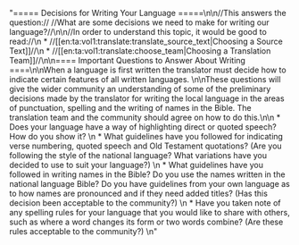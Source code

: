 "===== Decisions for Writing Your Language =====\n\n//This answers the question:// //What are some decisions we need to make for writing our language?//\n\n//In order to understand this topic, it would be good to read://\n  * //[[en:ta:vol1:translate:translate_source_text|Choosing a Source Text]]//\n  * //[[en:ta:vol1:translate:choose_team|Choosing a Translation Team]]//\n\n==== Important Questions to Answer About Writing ====\n\nWhen a language is first written the translator must decide how to indicate certain features of all written languages. \n\nThese questions will give the wider community an understanding of some of the preliminary decisions made by the translator for writing the local language in the areas of punctuation, spelling and the writing of names in the Bible. The translation team and the community should agree on how to do this.\n\n  * Does your language have a way of highlighting direct or quoted speech? How do you show it? \n  * What guidelines have you followed for indicating verse numbering, quoted speech and Old Testament quotations? (Are you following the style of the national language? What variations have you decided to use to suit your language?) \n  * What guidelines have you followed in writing names in the Bible? Do you use the names written in the national language Bible? Do you have guidelines from your own language as to how names are pronounced and if they need added titles? (Has this decision been acceptable to the community?) \n  * Have you taken note of any spelling rules for your language that you would like to share with others, such as where a word changes its form or two words combine? (Are these rules acceptable to the community?) \n"
